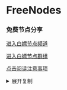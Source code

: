 # FreeNodes

### 免费节点分享

<a href="https://t.me/bpjzx2">进入白嫖节点频道</a>

<a href="https://t.me/bpjzx1">进入白嫖节点群组</a>

<a href="https://telegra.ph/呀你来啦-03-01">点击阅读注意事项</a>

<details>
  <summary>展开复制</summary>
	
	ssr://NDIuMTU3LjE5Ni4yNTA6MTg1ODQ6b3JpZ2luOnJjNC1tZDU6aHR0cF9zaW1wbGU6UTNadVlrMHcvP3JlbWFya3M9YUhSMGNITTZMeTkwTG0xbEwySndhbnA0TVEmcHJvdG9wYXJhbT0mb2Jmc3BhcmFtPVpHOTNibXh2WVdRdWQybHVaRzkzYzNWd1pHRjBaUzVqYjIwJmdyb3VwPVUxTlNVSEp2ZG1sa1pYSQ
	ssr://NDIuMTU3LjE5Ni4yNTM6MTg1ODQ6b3JpZ2luOnJjNC1tZDU6aHR0cF9zaW1wbGU6UTNadVlrMHcvP3JlbWFya3M9YUhSMGNITTZMeTkwTG0xbEwySndhbnA0TWcmcHJvdG9wYXJhbT0mb2Jmc3BhcmFtPVpHOTNibXh2WVdRdWQybHVaRzkzYzNWd1pHRjBaUzVqYjIwJmdyb3VwPVUxTlNVSEp2ZG1sa1pYSQ
	vmess://ew0KICAidiI6ICIyIiwNCiAgInBzIjogIuemj+W7uuecgeWOpumXqOW4giIsDQogICJhZGQiOiAiMTEyLjQ4LjE3Ny43NCIsDQogICJwb3J0IjogIjYxMTE4IiwNCiAgImlkIjogIjE0ZTNhNzVjLWRjNWEtMzgyMS1iNzRkLTlmNzVmN2MxYThhMiIsDQogICJhaWQiOiAiMCIsDQogICJzY3kiOiAiYXV0byIsDQogICJuZXQiOiAid3MiLA0KICAidHlwZSI6ICJub25lIiwNCiAgImhvc3QiOiAiMTEyLjQ4LjE3Ny43NCIsDQogICJwYXRoIjogIi9pbmRleCIsDQogICJ0bHMiOiAiIiwNCiAgInNuaSI6ICIiDQp9
	vmess://ew0KICAidiI6ICIyIiwNCiAgInBzIjogIuW5v+S4nOS9m+WxsSIsDQogICJhZGQiOiAiY21qbS5zZW5saW5zcy5saW5rIiwNCiAgInBvcnQiOiAiMjExMjMiLA0KICAiaWQiOiAiMTRlM2E3NWMtZGM1YS0zODIxLWI3NGQtOWY3NWY3YzFhOGEyIiwNCiAgImFpZCI6ICIwIiwNCiAgInNjeSI6ICJhdXRvIiwNCiAgIm5ldCI6ICJ3cyIsDQogICJ0eXBlIjogIm5vbmUiLA0KICAiaG9zdCI6ICJjbWptLnNlbmxpbnNzLmxpbmsiLA0KICAicGF0aCI6ICIvaW5kZXgiLA0KICAidGxzIjogIiIsDQogICJzbmkiOiAiIg0KfQ==
	ss://YWVzLTEyOC1jZmI6UWF6RWRjVGdiMTU5QCQq@14.29.124.168:25295#%e5%b9%bf%e5%b7%9e%e5%b8%82_1
ss://YWVzLTEyOC1jZmI6UWF6RWRjVGdiMTU5QCQq@14.29.124.168:25286#%e5%b9%bf%e5%b7%9e%e5%b8%82_2
ss://YWVzLTEyOC1jZmI6UWF6RWRjVGdiMTU5QCQq@14.29.124.168:25294#%e5%b9%bf%e5%b7%9e%e5%b8%82_3
ss://YWVzLTEyOC1jZmI6UWF6RWRjVGdiMTU5QCQq@14.29.124.168:25217#%e5%b9%bf%e5%b7%9e%e5%b8%82_4
ss://YWVzLTEyOC1jZmI6UWF6RWRjVGdiMTU5QCQq@14.29.124.168:25279#%e5%b9%bf%e5%b7%9e%e5%b8%82_5
ss://YWVzLTEyOC1jZmI6UWF6RWRjVGdiMTU5QCQq@14.29.124.168:25247#%e5%b9%bf%e5%b7%9e%e5%b8%82_6
vmess://ew0KICAidiI6ICIyIiwNCiAgInBzIjogIumfqeWbvV8xIiwNCiAgImFkZCI6ICJjbWptLnNlbmxpbnNzLmxpbmsiLA0KICAicG9ydCI6ICIyMTE0MiIsDQogICJpZCI6ICIxNGUzYTc1Yy1kYzVhLTM4MjEtYjc0ZC05Zjc1ZjdjMWE4YTIiLA0KICAiYWlkIjogIjAiLA0KICAic2N5IjogImF1dG8iLA0KICAibmV0IjogIndzIiwNCiAgInR5cGUiOiAibm9uZSIsDQogICJob3N0IjogImNtam0uc2VubGluc3MubGluayIsDQogICJwYXRoIjogIi9pbmRleCIsDQogICJ0bHMiOiAiIiwNCiAgInNuaSI6ICIiDQp9
vmess://ew0KICAidiI6ICIyIiwNCiAgInBzIjogIumfqeWbvV8yIiwNCiAgImFkZCI6ICJjbWptLnNlbmxpbnNzLmxpbmsiLA0KICAicG9ydCI6ICIyMTE0NyIsDQogICJpZCI6ICIxNGUzYTc1Yy1kYzVhLTM4MjEtYjc0ZC05Zjc1ZjdjMWE4YTIiLA0KICAiYWlkIjogIjAiLA0KICAic2N5IjogImF1dG8iLA0KICAibmV0IjogIndzIiwNCiAgInR5cGUiOiAibm9uZSIsDQogICJob3N0IjogImNtam0uc2VubGluc3MubGluayIsDQogICJwYXRoIjogIi9pbmRleCIsDQogICJ0bHMiOiAiIiwNCiAgInNuaSI6ICIiDQp9
ss://YWVzLTI1Ni1jZmI6QmVqclF2dHU5c3FVZU51Wg@213.183.51.171:9024#%e8%8d%b7%e5%85%b0
ss://YWVzLTI1Ni1jZmI6YmY3djMzNEtLRFYzWURoSA@213.183.51.171:9070#%e8%8d%b7%e5%85%b0_1
ss://YWVzLTI1Ni1jZmI6S25KR2FkM0ZxVHZqcWJhWA@213.183.51.171:9014#%e8%8d%b7%e5%85%b0_2
vmess://ew0KICAidiI6ICIyIiwNCiAgInBzIjogIuWKoOaLv+WkpyIsDQogICJhZGQiOiAiaW4tdjEuc2RnZG4uY29tIiwNCiAgInBvcnQiOiAiNTAyMDYiLA0KICAiaWQiOiAiYjE0NzhlMjQtNDkxNi0zYWJlLThmMTctMTU5MzEwMTJlY2JlIiwNCiAgImFpZCI6ICIxIiwNCiAgInNjeSI6ICJhdXRvIiwNCiAgIm5ldCI6ICJ3cyIsDQogICJ0eXBlIjogIm5vbmUiLA0KICAiaG9zdCI6ICJ0ZWxlZ3JhbS5jaGFubmVsLnAycHNoYXJpbmciLA0KICAicGF0aCI6ICIvaGxzL2NjdHY1cGhkLm0zdTgiLA0KICAidGxzIjogIiIsDQogICJzbmkiOiAiIg0KfQ==
vmess://ew0KICAidiI6ICIyIiwNCiAgInBzIjogIue+juWbvSIsDQogICJhZGQiOiAiaW4tdjEuc2RnZG4uY29tIiwNCiAgInBvcnQiOiAiNTA0MDEiLA0KICAiaWQiOiAiYjE0NzhlMjQtNDkxNi0zYWJlLThmMTctMTU5MzEwMTJlY2JlIiwNCiAgImFpZCI6ICIxIiwNCiAgInNjeSI6ICJhdXRvIiwNCiAgIm5ldCI6ICJ3cyIsDQogICJ0eXBlIjogIm5vbmUiLA0KICAiaG9zdCI6ICJpbi12MS5zZGdkbi5jb20iLA0KICAicGF0aCI6ICIvaGxzL2NjdHY1cGhkLm0zdTgiLA0KICAidGxzIjogIiIsDQogICJzbmkiOiAiIg0KfQ==
vmess://ew0KICAidiI6ICIyIiwNCiAgInBzIjogIue+juWbvV8xIiwNCiAgImFkZCI6ICJjbG91ZGZsYXJlLnhyZW5ibG9nLmNvbSIsDQogICJwb3J0IjogIjQ0MyIsDQogICJpZCI6ICJhODkxMDgzMS1mNTZiLTRhYzQtYzY4Zi1lNGRkODNmNzFlNjAiLA0KICAiYWlkIjogIjAiLA0KICAic2N5IjogImF1dG8iLA0KICAibmV0IjogIndzIiwNCiAgInR5cGUiOiAibm9uZSIsDQogICJob3N0IjogInY0LnhyZW5ibG9nLmNvbSIsDQogICJwYXRoIjogIi9zYWt1cmEvIiwNCiAgInRscyI6ICJ0bHMiLA0KICAic25pIjogIiINCn0=
trojan://e8553fc5-f3a0-409c-ac06-1cd93b026cf4@jgwdj1.gaox.ml:443?allowInsecure=1#%e7%be%8e%e5%9b%bd_2
vmess://ew0KICAidiI6ICIyIiwNCiAgInBzIjogIue+juWbvV8zIiwNCiAgImFkZCI6ICJvei5tb29uZnJlZS50b3AiLA0KICAicG9ydCI6ICI0NDMiLA0KICAiaWQiOiAiODYxZTljZDAtY2QxZC00ZjhjLWI3ZDktYjQ3NDA5ZGRhMzMzIiwNCiAgImFpZCI6ICIwIiwNCiAgInNjeSI6ICJhdXRvIiwNCiAgIm5ldCI6ICJ3cyIsDQogICJ0eXBlIjogIm5vbmUiLA0KICAiaG9zdCI6ICJvei5tb29uZnJlZS50b3AiLA0KICAicGF0aCI6ICIvIiwNCiAgInRscyI6ICJ0bHMiLA0KICAic25pIjogIiINCn0=
vmess://ew0KICAidiI6ICIyIiwNCiAgInBzIjogIuaXpeacrF8xIiwNCiAgImFkZCI6ICJjbWptLnNlbmxpbnNzLmxpbmsiLA0KICAicG9ydCI6ICIyMTExNCIsDQogICJpZCI6ICIxNGUzYTc1Yy1kYzVhLTM4MjEtYjc0ZC05Zjc1ZjdjMWE4YTIiLA0KICAiYWlkIjogIjAiLA0KICAic2N5IjogImF1dG8iLA0KICAibmV0IjogIndzIiwNCiAgInR5cGUiOiAibm9uZSIsDQogICJob3N0IjogImNtam0uc2VubGluc3MubGluayIsDQogICJwYXRoIjogIi9pbmRleCIsDQogICJ0bHMiOiAiIiwNCiAgInNuaSI6ICIiDQp9
ssr://MTgzLjIxMy4yMS42NzoxODU4NDpvcmlnaW46cmM0LW1kNTpodHRwX3NpbXBsZTpRM1p1WWswdy8_cmVtYXJrcz01cGVsNXB5c1h6SSZwcm90b3BhcmFtPSZvYmZzcGFyYW09Wkc5M2JteHZZV1F1ZDJsdVpHOTNjM1Z3WkdGMFpTNWpiMjAmZ3JvdXA9VTFOU1VISnZkbWxrWlhJ
vmess://ew0KICAidiI6ICIyIiwNCiAgInBzIjogIuWPsOa5vl8xIiwNCiAgImFkZCI6ICIzMzB0dy5mYW5zOC54eXoiLA0KICAicG9ydCI6ICI0NDMiLA0KICAiaWQiOiAiNWM3MGRhNWQtZTY0MS0zYmY4LWI3ZGMtNWJhYmQ4NDNmZjNjIiwNCiAgImFpZCI6ICIyIiwNCiAgInNjeSI6ICJhdXRvIiwNCiAgIm5ldCI6ICJ3cyIsDQogICJ0eXBlIjogIm5vbmUiLA0KICAiaG9zdCI6ICIzMzB0dy5mYW5zOC54eXoiLA0KICAicGF0aCI6ICIvcmF5IiwNCiAgInRscyI6ICJ0bHMiLA0KICAic25pIjogIiINCn0=
ssr://MTgzLjIzMi4xOTcuMjU0OjE4NTg0Om9yaWdpbjpyYzQtbWQ1Omh0dHBfc2ltcGxlOlEzWnVZazB3Lz9yZW1hcmtzPTVZLXc1cm0tWHpJJnByb3RvcGFyYW09Jm9iZnNwYXJhbT1aRzkzYm14dllXUXVkMmx1Wkc5M2MzVndaR0YwWlM1amIyMCZncm91cD1VMU5TVUhKdmRtbGtaWEk
vmess://ew0KICAidiI6ICIyIiwNCiAgInBzIjogIummmea4r18xIiwNCiAgImFkZCI6ICJjbWptLnNlbmxpbnNzLmxpbmsiLA0KICAicG9ydCI6ICIyMTExNyIsDQogICJpZCI6ICIxNGUzYTc1Yy1kYzVhLTM4MjEtYjc0ZC05Zjc1ZjdjMWE4YTIiLA0KICAiYWlkIjogIjAiLA0KICAic2N5IjogImF1dG8iLA0KICAibmV0IjogIndzIiwNCiAgInR5cGUiOiAibm9uZSIsDQogICJob3N0IjogImNtam0uc2VubGluc3MubGluayIsDQogICJwYXRoIjogIi9pbmRleCIsDQogICJ0bHMiOiAiIiwNCiAgInNuaSI6ICIiDQp9
ssr://NDIuMTU3LjE5Ni4yNTI6MTg1ODQ6b3JpZ2luOnJjNC1tZDU6aHR0cF9zaW1wbGU6UTNadVlrMHcvP3JlbWFya3M9NmFhWjVyaXZYekkmcHJvdG9wYXJhbT0mb2Jmc3BhcmFtPVpHOTNibXh2WVdRdWQybHVaRzkzYzNWd1pHRjBaUzVqYjIwJmdyb3VwPVUxTlNVSEp2ZG1sa1pYSQ
vmess://ew0KICAidiI6ICIyIiwNCiAgInBzIjogIummmea4r18zIiwNCiAgImFkZCI6ICIxMTIuNDguMTc3Ljc0IiwNCiAgInBvcnQiOiAiNjExMTciLA0KICAiaWQiOiAiMTRlM2E3NWMtZGM1YS0zODIxLWI3NGQtOWY3NWY3YzFhOGEyIiwNCiAgImFpZCI6ICIwIiwNCiAgInNjeSI6ICJhdXRvIiwNCiAgIm5ldCI6ICJ3cyIsDQogICJ0eXBlIjogIm5vbmUiLA0KICAiaG9zdCI6ICIiLA0KICAicGF0aCI6ICIvaW5kZXgiLA0KICAidGxzIjogIiIsDQogICJzbmkiOiAiIg0KfQ==
trojan://8d4ab0f0-79be-11eb-be0b-1239d0255272@id2-trojan.bonds.id:443?allowInsecure=1#%e5%8d%b0%e5%ba%a6%e5%b0%bc%e8%a5%bf%e4%ba%9a


</details>
